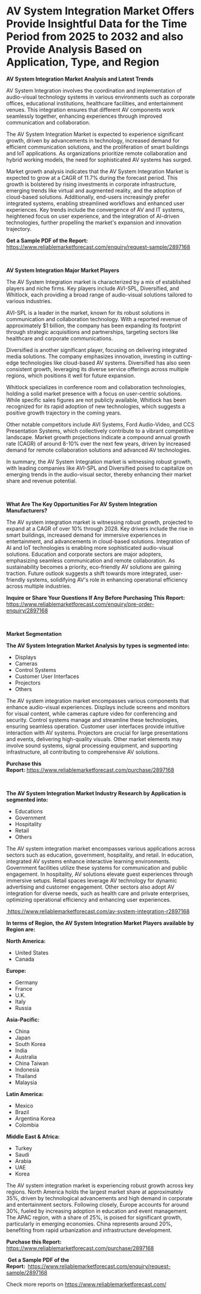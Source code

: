 <p><h1>AV System Integration Market Offers Provide Insightful Data for the Time Period from 2025 to 2032 and also Provide Analysis Based on Application, Type, and Region</h1></p><p><strong>AV System Integration Market Analysis and Latest Trends</strong></p>
<p><p>AV System Integration involves the coordination and implementation of audio-visual technology systems in various environments such as corporate offices, educational institutions, healthcare facilities, and entertainment venues. This integration ensures that different AV components work seamlessly together, enhancing experiences through improved communication and collaboration.</p><p>The AV System Integration Market is expected to experience significant growth, driven by advancements in technology, increased demand for efficient communication solutions, and the proliferation of smart buildings and IoT applications. As organizations prioritize remote collaboration and hybrid working models, the need for sophisticated AV systems has surged.</p><p>Market growth analysis indicates that the AV System Integration Market is expected to grow at a CAGR of 11.7% during the forecast period. This growth is bolstered by rising investments in corporate infrastructure, emerging trends like virtual and augmented reality, and the adoption of cloud-based solutions. Additionally, end-users increasingly prefer integrated systems, enabling streamlined workflows and enhanced user experiences. Key trends include the convergence of AV and IT systems, heightened focus on user experience, and the integration of AI-driven technologies, further propelling the market's expansion and innovation trajectory.</p></p>
<p><strong>Get a Sample PDF of the Report:&nbsp;</strong> <a href="https://www.reliablemarketforecast.com/enquiry/request-sample/2897168?utm_campaign=2315&utm_medium=2&utm_source=Github&utm_content=ia&utm_term=15032025&utm_id=av-system-integration">https://www.reliablemarketforecast.com/enquiry/request-sample/2897168</a></p>
<p>&nbsp;</p>
<p><strong>AV System Integration Major Market Players</strong></p>
<p><p>The AV System Integration market is characterized by a mix of established players and niche firms. Key players include AVI-SPL, Diversified, and Whitlock, each providing a broad range of audio-visual solutions tailored to various industries.</p><p>AVI-SPL is a leader in the market, known for its robust solutions in communication and collaboration technology. With a reported revenue of approximately $1 billion, the company has been expanding its footprint through strategic acquisitions and partnerships, targeting sectors like healthcare and corporate communications.</p><p>Diversified is another significant player, focusing on delivering integrated media solutions. The company emphasizes innovation, investing in cutting-edge technologies like cloud-based AV systems. Diversified has also seen consistent growth, leveraging its diverse service offerings across multiple regions, which positions it well for future expansion.</p><p>Whitlock specializes in conference room and collaboration technologies, holding a solid market presence with a focus on user-centric solutions. While specific sales figures are not publicly available, Whitlock has been recognized for its rapid adoption of new technologies, which suggests a positive growth trajectory in the coming years.</p><p>Other notable competitors include AVI Systems, Ford Audio-Video, and CCS Presentation Systems, which collectively contribute to a vibrant competitive landscape. Market growth projections indicate a compound annual growth rate (CAGR) of around 8-10% over the next few years, driven by increased demand for remote collaboration solutions and advanced AV technologies.</p><p>In summary, the AV System Integration market is witnessing robust growth, with leading companies like AVI-SPL and Diversified poised to capitalize on emerging trends in the audio-visual sector, thereby enhancing their market share and revenue potential.</p></p>
<p>&nbsp;</p>
<p><strong>What Are The Key Opportunities For AV System Integration Manufacturers?</strong></p>
<p><p>The AV system integration market is witnessing robust growth, projected to expand at a CAGR of over 10% through 2028. Key drivers include the rise in smart buildings, increased demand for immersive experiences in entertainment, and advancements in cloud-based solutions. Integration of AI and IoT technologies is enabling more sophisticated audio-visual solutions. Education and corporate sectors are major adopters, emphasizing seamless communication and remote collaboration. As sustainability becomes a priority, eco-friendly AV solutions are gaining traction. Future outlook suggests a shift towards more integrated, user-friendly systems, solidifying AV's role in enhancing operational efficiency across multiple industries.</p></p>
<p><strong>Inquire or Share Your Questions If Any Before Purchasing This Report:</strong> <a href="https://www.reliablemarketforecast.com/enquiry/pre-order-enquiry/2897168?utm_campaign=2315&utm_medium=2&utm_source=Github&utm_content=ia&utm_term=15032025&utm_id=av-system-integration">https://www.reliablemarketforecast.com/enquiry/pre-order-enquiry/2897168</a></p>
<p>&nbsp;</p>
<p><strong>Market Segmentation</strong></p>
<p><strong>The AV System Integration Market Analysis by types is segmented into:</strong></p>
<p><ul><li>Displays</li><li>Cameras</li><li>Control Systems</li><li>Customer User Interfaces</li><li>Projectors</li><li>Others</li></ul></p>
<p><p>The AV system integration market encompasses various components that enhance audio-visual experiences. Displays include screens and monitors for visual content, while cameras capture video for conferencing and security. Control systems manage and streamline these technologies, ensuring seamless operation. Customer user interfaces provide intuitive interaction with AV systems. Projectors are crucial for large presentations and events, delivering high-quality visuals. Other market elements may involve sound systems, signal processing equipment, and supporting infrastructure, all contributing to comprehensive AV solutions.</p></p>
<p><strong>Purchase this Report:&nbsp;</strong><a href="https://www.reliablemarketforecast.com/purchase/2897168?utm_campaign=2315&utm_medium=2&utm_source=Github&utm_content=ia&utm_term=15032025&utm_id=av-system-integration">https://www.reliablemarketforecast.com/purchase/2897168</a></p>
<p>&nbsp;</p>
<p><strong>The AV System Integration Market Industry Research by Application is segmented into:</strong></p>
<p><ul><li>Educations</li><li>Government</li><li>Hospitality</li><li>Retail</li><li>Others</li></ul></p>
<p><p>The AV system integration market encompasses various applications across sectors such as education, government, hospitality, and retail. In education, integrated AV systems enhance interactive learning environments. Government facilities utilize these systems for communication and public engagement. In hospitality, AV solutions elevate guest experiences through immersive setups. Retail spaces leverage AV technology for dynamic advertising and customer engagement. Other sectors also adopt AV integration for diverse needs, such as health care and private enterprises, optimizing operational efficiency and enhancing user experiences.</p></p>
<p><a href="https://www.reliablemarketforecast.com/av-system-integration-r2897168?utm_campaign=2315&utm_medium=2&utm_source=Github&utm_content=ia&utm_term=15032025&utm_id=av-system-integration">&nbsp;https://www.reliablemarketforecast.com/av-system-integration-r2897168</a></p>
<p><strong>In terms of Region, the AV System Integration Market Players available by Region are:</strong></p>
<p>
    <p> <strong> North America: </strong>
        <ul>
            <li>United States</li>
            <li>Canada</li>
        </ul>
        </p> 
    <p> <strong> Europe: </strong>
        <ul>
            <li>Germany</li>
            <li>France</li>
            <li>U.K.</li>
            <li>Italy</li>
            <li>Russia</li>
        </ul>
        </p> 
    <p> <strong> Asia-Pacific: </strong>
        <ul>
            <li>China</li>
            <li>Japan</li>
            <li>South Korea</li>
            <li>India</li>
            <li>Australia</li>
            <li>China Taiwan</li>
            <li>Indonesia</li>
            <li>Thailand</li>
            <li>Malaysia</li>
        </ul>
        </p> 
    <p> <strong> Latin America: </strong>
        <ul>
            <li>Mexico</li>
            <li>Brazil</li>
            <li>Argentina Korea</li>
            <li>Colombia</li>
        </ul>
        </p> 
    <p> <strong> Middle East & Africa: </strong>
        <ul>
            <li>Turkey</li>
            <li>Saudi</li>
            <li>Arabia</li>
            <li>UAE</li>
            <li>Korea</li>
        </ul>
    </p>
    </p>
<p><p>The AV system integration market is experiencing robust growth across key regions. North America holds the largest market share at approximately 35%, driven by technological advancements and high demand in corporate and entertainment sectors. Following closely, Europe accounts for around 30%, fueled by increasing adoption in education and event management. The APAC region, with a share of 25%, is poised for significant growth, particularly in emerging economies. China represents around 20%, benefiting from rapid urbanization and infrastructure development.</p></p>
<p><strong>Purchase this Report: </strong><a href="https://www.reliablemarketforecast.com/purchase/2897168?utm_campaign=2315&utm_medium=2&utm_source=Github&utm_content=ia&utm_term=15032025&utm_id=av-system-integration">https://www.reliablemarketforecast.com/purchase/2897168</a></p>
<p>&nbsp;<strong>Get a Sample PDF of the Report:&nbsp;&nbsp;</strong><a href="https://www.reliablemarketforecast.com/enquiry/request-sample/2897168?utm_campaign=2315&utm_medium=2&utm_source=Github&utm_content=ia&utm_term=15032025&utm_id=av-system-integration">https://www.reliablemarketforecast.com/enquiry/request-sample/2897168</a></p>
<p><strong></strong></p>
<p>Check more reports on <a href="https://www.reliablemarketforecast.com/?utm_campaign=2315&utm_medium=2&utm_source=Github&utm_content=ia&utm_term=15032025&utm_id=av-system-integration">https://www.reliablemarketforecast.com/</a></p>